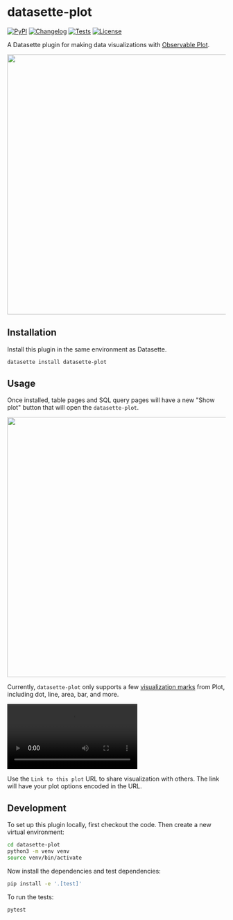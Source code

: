 # datasette-plot

[![PyPI](https://img.shields.io/pypi/v/datasette-plot.svg)](https://pypi.org/project/datasette-plot/)
[![Changelog](https://img.shields.io/github/v/release/datasette/datasette-plot?include_prereleases&label=changelog)](https://github.com/datasette/datasette-plot/releases)
[![Tests](https://github.com/datasette/datasette-plot/workflows/Test/badge.svg)](https://github.com/datasette/datasette-plot/actions?query=workflow%3ATest)
[![License](https://img.shields.io/badge/license-Apache%202.0-blue.svg)](https://github.com/datasette/datasette-plot/blob/main/LICENSE)

A Datasette plugin for making data visualizations with [Observable Plot](https://observablehq.com/plot/).

<img width="600px" src="https://datasette-cloud-assets.s3.amazonaws.com/blog/2023/datasette-plot/hero.jpeg"/>

## Installation

Install this plugin in the same environment as Datasette.

```bash
datasette install datasette-plot
```

## Usage

Once installed, table pages and SQL query pages will have a new "Show plot" button that will open the `datasette-plot`.

<img width="600px" src="https://datasette-cloud-assets.s3.amazonaws.com/blog/2023/datasette-plot/table-2.jpeg"/>

Currently, `datasette-plot` only supports a few [visualization marks](https://observablehq.com/plot/features/marks) from Plot, including dot, line, area, bar, and more.

<video src="https://github.com/datasette/datasette-plot/assets/15178711/9d6f5f37-b827-44e2-a8f5-e3e552701771"></video>

Use the `Link to this plot` URL to share visualization with others. The link will have your plot options encoded in the URL.

## Development

To set up this plugin locally, first checkout the code. Then create a new virtual environment:

```bash
cd datasette-plot
python3 -m venv venv
source venv/bin/activate
```

Now install the dependencies and test dependencies:

```bash
pip install -e '.[test]'
```

To run the tests:

```bash
pytest
```
